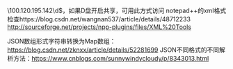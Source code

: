 # 
\\100.120.195.142\d$，如果D盘开启共享，可用此方式访问
notepad++的xml格式检查https://blog.csdn.net/wangnan537/article/details/48712233
http://sourceforge.net/projects/npp-plugins/files/XML%20Tools

JSON数组形式字符串转换为Map数组：https://blog.csdn.net/zknxx/article/details/52281699
JSON不同格式的不同解析方法：https://www.cnblogs.com/sunnywindycloudy/p/8343013.html
